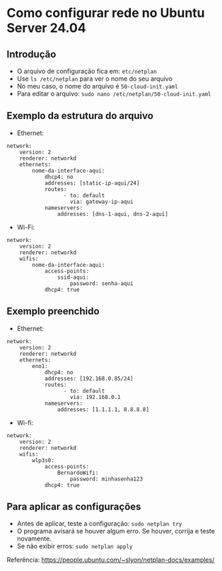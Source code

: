 # Como configurar rede no Ubuntu Server 24.04

## Introdução

- O arquivo de configuração fica em: `etc/netplan`
- Use `ls /etc/netplan` para ver o nome do seu arquivo
- No meu caso, o nome do arquivo é `50-cloud-init.yaml`
- Para editar o arquivo: `sudo nano /etc/netplan/50-cloud-init.yaml`

## Exemplo da estrutura do arquivo

- Ethernet:

```
network:
    version: 2
    renderer: networkd
    ethernets:
        nome-da-interface-aqui:
            dhcp4: no
            addresses: [static-ip-aqui/24]
            routes:
                  - to: default
                    via: gateway-ip-aqui
            nameservers:
                addresses: [dns-1-aqui, dns-2-aqui]
```

- Wi-Fi:

```
network:
    version: 2
    renderer: networkd
    wifis:
        nome-da-interface-aqui:
            access-points:
                ssid-aqui:
                    password: senha-aqui
            dhcp4: true
```

## Exemplo preenchido

- Ethernet:

```
network:
    version: 2
    renderer: networkd
    ethernets:
        eno1:
            dhcp4: no
            addresses: [192.168.0.85/24]
            routes:
                  - to: default
                    via: 192.168.0.1
            nameservers:
                addresses: [1.1.1.1, 8.8.8.8]
```

- Wi-fi:

```
network:
    version: 2
    renderer: networkd
    wifis:
        wlp3s0:
            access-points:
                BernardoWifi:
                    password: minhasenha123
            dhcp4: true
```

## Para aplicar as configurações

- Antes de aplicar, teste a configuração: `sudo netplan try`
- O programa avisará se houver algum erro. Se houver, corrija e teste novamente.
- Se não exibir erros: `sudo netplan apply`

Referência: https://people.ubuntu.com/~slyon/netplan-docs/examples/

<!-- #linux #ubuntu -->
